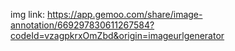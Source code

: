 img link: https://app.gemoo.com/share/image-annotation/669297830611267584?codeId=vzagpkrxOmZbd&origin=imageurlgenerator
